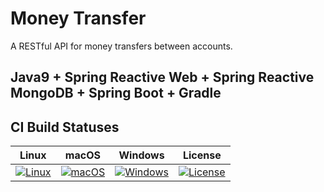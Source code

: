 # Money Transfer

A​ ​RESTful​ ​API​ for​ ​money transfers​ ​between​ ​accounts.

## Java9 + Spring Reactive Web + Spring Reactive MongoDB + Spring Boot + Gradle

## CI Build Statuses
| Linux          | macOS          | Windows          |License           |
|----------------|----------------|------------------|------------------|
|[![Linux][1]][2]|[![macOS][1]][2]|[![Windows][3]][4]|[![License][5]][6]|

[1]: https://travis-ci.org/illichso/money-transfer.svg?branch=master
[2]: https://travis-ci.org/illichso/money-transfer
[3]: https://ci.appveyor.com/api/projects/status/f53h0wa7p72g0bd3/branch/master?svg=true
[4]: https://ci.appveyor.com/project/illichso/money-transfer/branch/master
[5]: https://img.shields.io/github/license/srs/gradle-node-plugin.svg
[6]: http://www.apache.org/licenses/LICENSE-2.0.html